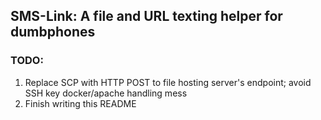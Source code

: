 ## SMS-Link: A file and URL texting helper for dumbphones

### TODO:

1. Replace SCP with HTTP POST to file hosting server's endpoint; avoid SSH key docker/apache handling mess
2. Finish writing this README
